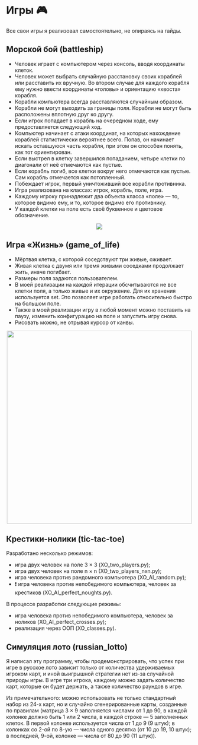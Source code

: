 # Игры 🎮
Все свои игры я реализовал самостоятельно, не опираясь на гайды.

## Морской бой (battleship)
- Человек играет с компьютером через консоль, вводя координаты клеток.
- Человек может выбрать случайную расстановку своих кораблей или расставить их вручную. Во втором случае для каждого корабля ему нужно ввести координаты «головы» и ориентацию «хвоста» корабля.
- Корабли компьютера всегда расставляются случайным образом.
- Корабли не могут выходить за границы поля. Корабли не могут быть расположены вплотную друг ко другу.
- Если игрок попадает в корабль на очередном ходе, ему предоставляется следующий ход.
- Компьютер начинает с атаки координат, на которых нахождение кораблей статистически вероятнее всего. Попав, он начинает искать оставшуюся часть корабля, при этом он способен понять, как тот ориентирован.
- Если выстрел в клетку завершился попаданием, четыре клетки по диагонали от неё отмечаются как пустые.
- Если корабль погиб, все клетки вокруг него отмечаются как пустые. Сам корабль отмечается как потопленный.
- Побеждает игрок, первый уничтоживший все корабли противника.
- Игра реализована на классах: игрок, корабль, поле, игра.
- Каждому игроку принадлежит два объекта класса «поле» — то, которое видимо ему, и то, которое видимо его противнику.
- У каждой клетки на поле есть своё буквенное и цветовое обозначение.

<p align="center">
  <img src="https://github.com/user-attachments/assets/49ab686a-d8ba-476d-a173-34ad50cc42ae">
</p>

## Игра «Жизнь» (game_of_life)
- Мёртвая клетка, с которой соседствуют три живые, оживает.
- Живая клетка с двумя или тремя живыми соседками продолжает жить, иначе погибает.
- Размеры поля задаются пользователем.
- В моей реализации на каждой итерации обсчитываются не все клетки поля, а только живые и их окружение. Для их хранения используется set. Это позволяет игре работать относительно быстро на большом поле.
- Также в моей реализации игру в любой момент можно поставить на паузу, изменить конфигурацию на поле и запустить игру снова.
- Рисовать можно, не отрывая курсор от канвы.

<p align="center">
  <img width="500" height="520" src="https://github.com/user-attachments/assets/9d6f7bbd-011a-49d5-bb5f-7c109d5315d9">
</p>

## Крестики-нолики (tic-tac-toe)
Разработано несколько режимов:
- игра двух человек на поле 3 × 3 (XO_two_players.py);
- игра двух человек на поле n × n (XO_two_players_nxn.py);
- игра человека против рандомного компьютера (XO_AI_random.py);
- ❗ игра человека против непобедимого компьютера, человек за крестиков (XO_AI_perfect_noughts.py).

В процессе разработки следующие режимы:
- игра человека против непобедимого компьютера, человек за ноликов (XO_AI_perfect_crosses.py);
- реализация через ООП (XO_classes.py).

## Симуляция лото (russian_lotto)
Я написал эту программу, чтобы продемонстрировать, что успех при игре в русское лото зависит только от количества удерживаемых игроком карт, и иной выигрышной стратегии нет из-за случайной природы игры. В игре три игрока, каждому можно задать количество карт, которые он будет держать, а также количество раундов в игре.

Из примечательного: можно использовать не только стандартный набор из 24-х карт, но и случайно сгенерированные карты, созданные по правилам (матрица 3 × 9 заполняется числами от 1 до 90, в каждой колонке должно быть 1 или 2 числа, в каждой строке — 5 заполненных клеток. В первой колонке используется числа от 1 до 9 (9 штук); в колонках со 2-ой по 8-ую — числа одного десятка (от 10 до 19, 10 штук); в последней, 9-ой, колонке — числа от 80 до 90 (11 штук)).
